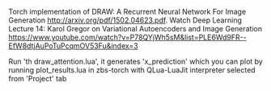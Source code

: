 Torch implementation of DRAW: A Recurrent Neural Network For Image Generation http://arxiv.org/pdf/1502.04623.pdf. Watch Deep Learning Lecture 14: Karol Gregor on Variational Autoencoders and Image Generation https://www.youtube.com/watch?v=P78QYjWh5sM&list=PLE6Wd9FR--EfW8dtjAuPoTuPcqmOV53Fu&index=3

Run 'th draw_attention.lua', it generates 'x_prediction' which you can plot by running plot_results.lua in zbs-torch with QLua-LuaJit interpreter selected from 'Project' tab

